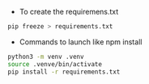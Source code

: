 - To create the requiremens.txt
```bash
pip freeze > requirements.txt
```

- Commands to launch like npm install
```bash
python3 -m venv .venv
source .venve/bin/activate
pip install -r requirements.txt
```
